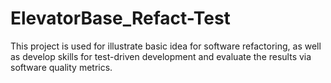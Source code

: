 # ElevatorBase_Refact-Test
This project is used for illustrate basic idea for software refactoring, as well as develop skills for test-driven development and evaluate the results via software quality metrics.
